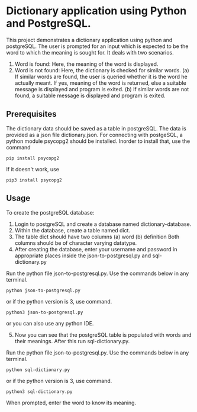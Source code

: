 # Dictionary application using Python and PostgreSQL.

This project demonstrates a dictionary application using python and postgreSQL. The user is prompted for an input which is expected to be the word to which the meaning is sought for. It deals with two scenarios.
1. Word is found: Here, the meaning of the word is displayed.
2. Word is not found: Here, the dictionary is checked for similar words.
	(a) If similar words are found, the user is queried whether it is the word he actually meant. If yes, meaning of the word is returned, else a suitable message is displayed and program is exited.
	(b) If similar words are not found, a suitable message is displayed and program is exited.

## Prerequisites

The dictionary data should be saved as a table in postgreSQL. The data is provided as a json file dictionary.json. For connecting with postgeSQL, a python module psycopg2 should be installed. Inorder to install that, use the command

````
pip install psycopg2

````
If it doesn't work, use

````
pip3 install psycopg2

````

## Usage

To create the postgreSQL database:
1. Login to postgreSQL and create a database named dictionary-database. 
2. Within the database, create a table named dict.
3. The table dict should have two columns
    (a) word 
    (b) definition
Both columns should be of character varying datatype.
4. After creating the database, enter your username and password in appropriate places inside the json-to-postgresql.py and sql-dictionary.py

Run the python file json-to-postgresql.py. Use the commands below in any terminal.
```
python json-to-postgresql.py

```
or if the python version is 3, use command.

```
python3 json-to-postgresql.py

```
or you can also use any python IDE.

5. Now you can see that the postgreSQL table is populated with words and their meanings. After this run sql-dictionary.py.

Run the python file json-to-postgresql.py. Use the commands below in any terminal.
```
python sql-dictionary.py

```
or if the python version is 3, use command.

```
python3 sql-dictionary.py

```
When prompted, enter the word to know its meaning.
